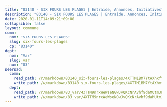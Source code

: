 ```yaml
---
title: "83140 - SIX FOURS LES PLAGES | Entraide, Annonces, Initiatives"
description: "83140 - SIX FOURS LES PLAGES | Entraide, Annonces, Initiatives"
date: 2020-01-11T14:09:21+09:00
collapsible: false
layout: commune
comm:
  nom: "SIX FOURS LES PLAGES"
  slug: six-fours-les-plages
  cp: "83140"
dept:
  nom: "Var"
  slug: var
  num: "83"
peerpad:
  comm:
    read_path: /r/markdown/83140_six-fours-les-plages/4XTTM1BM7YtAXhxfY77UkDW63d6A32nYtBVYmtLVZfdbJykG6
    write_path: /w/markdown/83140_six-fours-les-plages/4XTTM1BM7YtAXhxfY77UkDW63d6A32nYtBVYmtLVZfdbJykG6-K3TgV3Bn1sNKedkDeEWkhMTgEY3GcpHuQLyMZLvsuhdzN9dNqgt8DqhDaaMYVLxwtq7v44gwTup86BMbFnFzXcJGguPabFBsYQ6eS8JG9QXwdDUDq4BKyze8nQqMSQ1ZQrdktYht
  dept:
    read_path: /r/markdown/83_var/4XTTM9nrxWeWseNGwJvQKcNrAvhf9daMUtmJFyuTCRVRxiQhJ
    write_path: /w/markdown/83_var/4XTTM9nrxWeWseNGwJvQKcNrAvhf9daMUtmJFyuTCRVRxiQhJ-K3TgTkbV5EeE5ztheh8tn4MGBxq8r8BVQdiSVrn3rAQKUfBUzy1SpnL7kiXYD24VhE1ooCba4S1a12268DXaVL5Dh1W3oDQu8Yj58kjUk3PAVaf4GwZWkisJBFW5Z6TWnf5Ads7a
---
```


